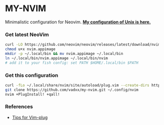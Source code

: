# MY-NVIM
Minimalistic configuration for Neovim.
**[My configuration of Unix is here.](https://github.com/vad56/config)**

### Get latest NeoVim
```bash
curl -LO https://github.com/neovim/neovim/releases/latest/download/nvim.appimage
chmod u+x nvim.appimage
mkdir -p ~/.local/bin && mv nvim.appimage ~/.local/bin
ln ~/.local/bin/nvim.appimage ~/.local/bin/nvim
# add it to your fish config: set PATH $HOME/.local/bin $PATH
```

### Get this configuration
```bash
curl -fLo ~/.local/share/nvim/site/autoload/plug.vim --create-dirs https://raw.githubusercontent.com/junegunn/vim-plug/master/plug.vim
git clone https://github.com/vadxx/my-nvim.git ~/.config/nvim
nvim +PlugInstall! +qall!
```

### References
- [Tips for Vim-plug](https://github.com/junegunn/vim-plug/wiki/tips)
